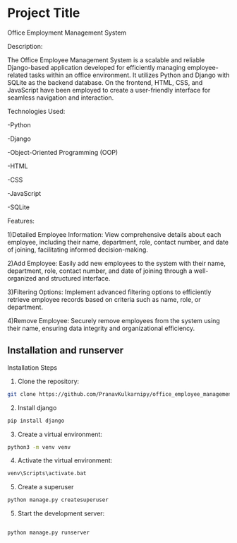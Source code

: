 
# Project Title

Office Employment Management System

Description:

The Office Employee Management System is a scalable and reliable Django-based application developed for efficiently managing employee-related tasks within an office environment. 
It utilizes Python and Django with SQLite as the backend database. On the frontend, HTML, CSS, and JavaScript have been employed to create a user-friendly interface for seamless navigation and interaction.

Technologies Used:

-Python

-Django

-Object-Oriented Programming (OOP)

-HTML

-CSS

-JavaScript

-SQLite



Features:

1)Detailed Employee Information: View comprehensive details about each employee, including their name, department, role, contact number, and date of joining, facilitating informed decision-making.

2)Add Employee: Easily add new employees to the system with their name, department, role, contact number, and date of joining through a well-organized and structured interface.

3)Filtering Options: Implement advanced filtering options to efficiently retrieve employee records based on criteria such as name, role, or department.

4)Remove Employee: Securely remove employees from the system using their name, ensuring data integrity and organizational efficiency.








## Installation and runserver


Installation Steps
1. Clone the repository:
```bash
git clone https://github.com/PranavKulkarnipy/office_employee_management_django
```
2. Install django
```bash
pip install django
```

3. Create a virtual environment:
```bash
python3 -m venv venv

```
4. Activate the virtual environment:

```bash
venv\Scripts\activate.bat

```
5. Create a superuser

```bash
python manage.py createsuperuser

```
5. Start the development server:

```bash

python manage.py runserver

```